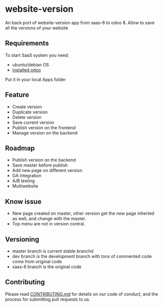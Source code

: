 # website-version
An back port of website-version app from saas-6 to odoo 8.
Allow to save all the versions of your website
## Requirements

To start SaaS system you need:
* ubuntu/debian OS
* [installed odoo](http://odoo-development.readthedocs.io/en/latest/admin/install.html)

Put it in your local Apps folder

## Feature
* Create version
* Duplicate version
* Delete version
* Save current version
* Publish version on the frontend
* Manage version on the backend

## Roadmap
* Publish version on the backend
* Save master before publish
* Add new page on different version
* GA integration
* A/B testing
* Multiwebsite

## Know issue

* New page created on master, other version get the new page inherted as well, and change with the master.
* Top menu are not in version contral.

## Versioning

* master branch is current stable branchd
* dev branch is the development branch with tons of commented code come from original code
* saas-6 branch is the original code

## Contributing

Please read [CONTRIBUTING.md](CONTRIBUTING.md) for details on our code of conduct, and the process for submitting pull requests to us.

